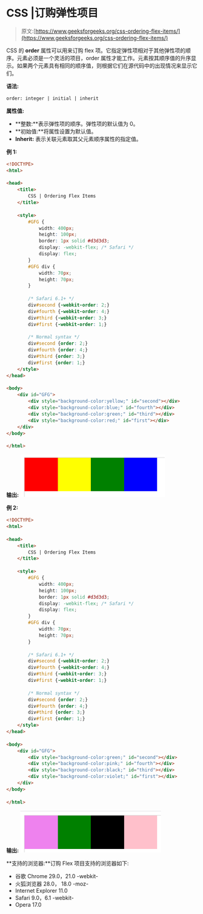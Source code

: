 # CSS |订购弹性项目

> 原文:[https://www.geeksforgeeks.org/css-ordering-flex-items/](https://www.geeksforgeeks.org/css-ordering-flex-items/)

CSS 的 **order** 属性可以用来订购 flex 项。它指定弹性项相对于其他弹性项的顺序。元素必须是一个灵活的项目，order 属性才能工作。元素按其顺序值的升序显示。如果两个元素具有相同的顺序值，则根据它们在源代码中的出现情况来显示它们。

**语法:**

```html
order: integer | initial | inherit
```

**属性值:**

*   **整数:**表示弹性项的顺序。弹性项的默认值为 0。
*   **初始值:**将属性设置为默认值。
*   **Inherit:** 表示关联元素取其父元素顺序属性的指定值。

**例 1:**

```html
<!DOCTYPE>
<html>

<head>
    <title>
        CSS | Ordering Flex Items
    </title>

    <style>
        #GFG {
            width: 400px;
            height: 100px;
            border: 1px solid #d3d3d3;
            display: -webkit-flex; /* Safari */
            display: flex;
        }
        #GFG div {
            width: 70px;
            height: 70px;
        }

        /* Safari 6.1+ */
        div#second {-webkit-order: 2;}
        div#fourth {-webkit-order: 4;}
        div#third {-webkit-order: 3;}
        div#first {-webkit-order: 1;}

        /* Normal syntax */
        div#second {order: 2;}
        div#fourth {order: 4;}
        div#third {order: 3;}
        div#first {order: 1;}
    </style>
</head>

<body>
    <div id="GFG">
        <div style="background-color:yellow;" id="second"></div>
        <div style="background-color:blue;" id="fourth"></div>
        <div style="background-color:green;" id="third"></div>
        <div style="background-color:red;" id="first"></div>
    </div>
</body>

</html>
```

**输出:**
![](img/0658e1c9bc16efe98f0de6daa965cf0e.png)

**例 2:**

```html
<!DOCTYPE>
<html>

<head>
    <title>
        CSS | Ordering Flex Items
    </title>

    <style>
        #GFG {
            width: 400px;
            height: 100px;
            border: 1px solid #d3d3d3;
            display: -webkit-flex; /* Safari */
            display: flex;
        }
        #GFG div {
            width: 70px;
            height: 70px;
        }

        /* Safari 6.1+ */
        div#second {-webkit-order: 2;}
        div#fourth {-webkit-order: 4;}
        div#third {-webkit-order: 3;}
        div#first {-webkit-order: 1;}

        /* Normal syntax */
        div#second {order: 2;}
        div#fourth {order: 4;}
        div#third {order: 3;}
        div#first {order: 1;}
    </style>
</head>

<body>
    <div id="GFG">
        <div style="background-color:green;" id="second"></div>
        <div style="background-color:pink;" id="fourth"></div>
        <div style="background-color:black;" id="third"></div>
        <div style="background-color:violet;" id="first"></div>
    </div>
</body>

</html>
```

**输出:**
![](img/b2541785931905f3b07e7f71b09572fc.png)

**支持的浏览器:**订购 Flex 项目支持的浏览器如下:

*   谷歌 Chrome 29.0，21.0 -webkit-
*   火狐浏览器 28.0， 18.0 -moz-
*   Internet Explorer 11.0
*   Safari 9.0，6.1 -webkit-
*   Opera 17.0